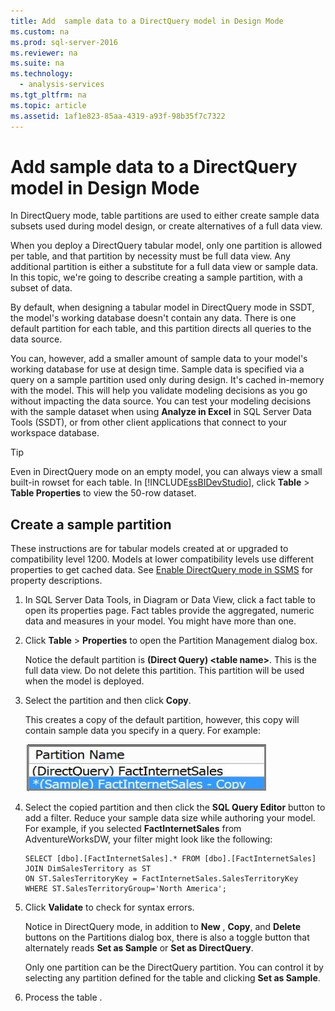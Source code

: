 ```yaml
---
title: Add  sample data to a DirectQuery model in Design Mode
ms.custom: na
ms.prod: sql-server-2016
ms.reviewer: na
ms.suite: na
ms.technology: 
  - analysis-services
ms.tgt_pltfrm: na
ms.topic: article
ms.assetid: 1af1e823-85aa-4319-a93f-98b35f7c7322
---
```

# Add  sample data to a DirectQuery model in Design Mode
 In DirectQuery mode, table partitions are used to either create sample data subsets used during model design, or create alternatives of a full data view.
 
 When you deploy a DirectQuery tabular model, only one partition is allowed per table, and that partition by necessity must be full data view. Any additional partition is either a substitute for a full data view or sample data. In this topic, we're going to describe creating a sample partition, with a subset of data.
 
 By default, when designing a tabular model in DirectQuery mode in SSDT, the model's working database doesn't contain any data. There is one default partition for each table, and this partition directs all queries to the data source. 
  
You can, however, add a smaller amount of sample data to your model's working database for use at design time. Sample data is specified via a query on a sample partition used only during design. It's cached in-memory with the model. This will help you validate modeling decisions as you go without impacting the data source. You can test your modeling decisions with the sample dataset when using **Analyze in Excel** in SQL Server Data Tools \(SSDT\), or from other client applications that connect to your workspace database.  
  
> [!TIP]  
>  Even in DirectQuery mode on an empty model, you can always view a small built\-in rowset for each table. In [!INCLUDE[ssBIDevStudio](../../Token\Other/ssBIDevStudio_md.md)], click **Table** \> **Table Properties** to view the 50\-row dataset.  
  
## Create a sample partition
 These instructions are for tabular models created at or upgraded to compatibility level 1200. Models at lower compatibility levels use different properties to get cached data. See [Enable DirectQuery mode in SSMS](../../Topics\TopicNameNotContainA/Enable-DirectQuery-mode-in-SSMS.md) for property descriptions.  
  
1.  In SQL Server Data Tools, in Diagram or Data View, click a fact table to open its properties page. Fact tables provide the aggregated, numeric data and measures in your model. You might have more than one.  
  
2.  Click **Table** > **Properties** to open the Partition Management dialog box.  
  
    Notice the default partition is **\(Direct Query\) \<table name\>**. This is the full data view. Do not delete this partition. This partition will be used when the model is deployed.  
  
4.  Select the partition and then click **Copy**.  

    This creates a copy of the default partition, however, this copy will contain sample data you specify in a query. For example:
  
     ![ssas_tabularproject_copypartition](../../Images\Image\ImageNotContaina/ssas_tabularproject_copypartition.jpg "ssas_tabularproject_copypartition")  
  
5.  Select the copied partition and then click the **SQL Query Editor** button to add a filter. Reduce your sample data size while authoring your model. For example, if you selected **FactInternetSales** from AdventureWorksDW, your filter might look like the following:  
  
    ```  
    SELECT [dbo].[FactInternetSales].* FROM [dbo].[FactInternetSales]  
    JOIN DimSalesTerritory as ST  
    ON ST.SalesTerritoryKey = FactInternetSales.SalesTerritoryKey  
    WHERE ST.SalesTerritoryGroup='North America';  
    ```  
  
6.  Click **Validate** to check for syntax errors.  
  
     Notice in DirectQuery mode, in addition to **New** , **Copy**, and **Delete** buttons on the Partitions dialog box, there is also a toggle button that alternately reads **Set as Sample** or **Set as DirectQuery**.  
  
     Only one partition can be the DirectQuery partition. You can control it by selecting any partition defined for the table and clicking **Set as Sample**.  
  
7.  Process the table .  
  


  
  